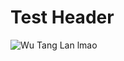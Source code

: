 # Test Header
![Wu Tang Lan lmao](https://github.com/user-attachments/assets/f1c43ccc-370e-49de-b36e-e0119e57ab3b)
